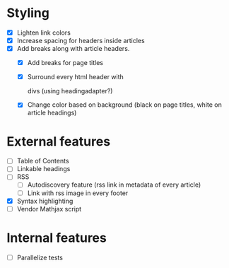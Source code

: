 # Styling

- [X] Lighten link colors 
- [X] Increase spacing for headers inside articles
- [X] Add breaks along with article headers.
    - [X] Add breaks for page titles
    - [X] Surround every html header with <div class="break"> divs (using headingadapter?)
    - [X] Change color based on background (black on page titles, white on article headings)


# External features

- [ ] Table of Contents
- [ ] Linkable headings
- [ ] RSS
    - [ ] Autodiscovery feature (rss link in metadata of every article)
    - [ ] Link with rss image in every footer
- [X] Syntax highlighting
- [ ] Vendor Mathjax script

# Internal features

- [ ] Parallelize tests
